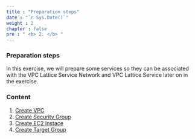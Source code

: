 ```yaml
---
title : "Preparation steps"
date : "`r Sys.Date()`"
weight : 2
chapter : false
pre : " <b> 2. </b> "
---
```


### Preparation steps

In this exercise, we will prepare some services so they can be associated with the VPC Lattice Service Network and VPC Lattice Service later on in the exercise.

### Content

1. [Create VPC](2.1-createvpc)
2. [Create Security Group](2.2-createsecuritygroup)
3. [Create EC2 Instace](2.3-createec2instance)
4. [Create Target Group](2.4-createtargetgroup)